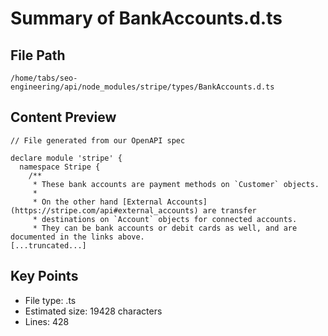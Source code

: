 # Summary of BankAccounts.d.ts
  
## File Path
`/home/tabs/seo-engineering/api/node_modules/stripe/types/BankAccounts.d.ts`

## Content Preview
```
// File generated from our OpenAPI spec

declare module 'stripe' {
  namespace Stripe {
    /**
     * These bank accounts are payment methods on `Customer` objects.
     *
     * On the other hand [External Accounts](https://stripe.com/api#external_accounts) are transfer
     * destinations on `Account` objects for connected accounts.
     * They can be bank accounts or debit cards as well, and are documented in the links above.
[...truncated...]
```

## Key Points
- File type: .ts
- Estimated size: 19428 characters
- Lines: 428
